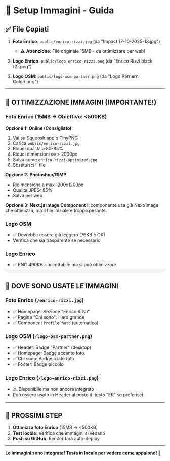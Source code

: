 # 📸 Setup Immagini - Guida

## ✅ File Copiati

1. **Foto Enrico**: `public/enrico-rizzi.jpg` (da "Impact 17-10-2025-13.jpg")
   - ⚠️ **Attenzione**: File originale 15MB - da ottimizzare per web!

2. **Logo Enrico**: `public/logo-enrico-rizzi.png` (da "Enrico Rizzi black (2).png")

3. **Logo OSM**: `public/logo-osm-partner.png` (da "Logo Parnern Colori.png")

---

## 🔧 OTTIMIZZAZIONE IMMAGINI (IMPORTANTE!)

### Foto Enrico (15MB → Obiettivo: <500KB)

**Opzione 1: Online (Consigliato)**
1. Vai su [Squoosh.app](https://squoosh.app) o [TinyPNG](https://tinypng.com)
2. Carica `public/enrico-rizzi.jpg`
3. Riduci qualità a 80-85%
4. Riduci dimensioni se > 2000px
5. Salva come `enrico-rizzi-optimized.jpg`
6. Sostituisci il file

**Opzione 2: Photoshop/GIMP**
- Ridimensiona a max 1200x1200px
- Qualità JPEG: 85%
- Salva per web

**Opzione 3: Next.js Image Component**
Il componente usa già Next/Image che ottimizza, ma il file iniziale è troppo pesante.

### Logo OSM
- ✅ Dovrebbe essere già leggero (76KB è OK)
- Verifica che sia trasparente se necessario

### Logo Enrico
- ✅ PNG 490KB - accettabile ma si può ottimizzare

---

## 🎯 DOVE SONO USATE LE IMMAGINI

### Foto Enrico (`/enrico-rizzi.jpg`)
- ✅ Homepage: Sezione "Enrico Rizzi"
- ✅ Pagina "Chi sono": Hero grande
- ✅ Component `ProfilePhoto` (automatico)

### Logo OSM (`/logo-osm-partner.png`)
- ✅ Header: Badge "Partner" (desktop)
- ✅ Homepage: Badge accanto foto
- ✅ Chi sono: Badge a lato foto
- ✅ Footer: Badge piccolo

### Logo Enrico (`/logo-enrico-rizzi.png`)
- 🔜 Disponibile ma non ancora integrato
- Può essere usato in Header al posto di testo "ER" se preferisci

---

## 🚀 PROSSIMI STEP

1. **Ottimizza foto Enrico** (15MB → <500KB)
2. **Test locale**: Verifica che immagini si vedano
3. **Push su GitHub**: Render farà auto-deploy

---

**Le immagini sono integrate! Testa in locale per vedere come appaiono! 🎨**

